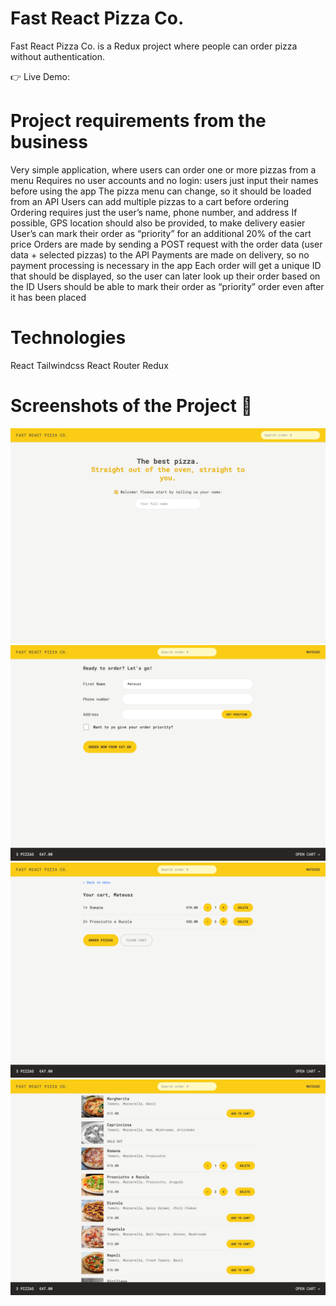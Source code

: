 # Fast React Pizza Co.

Fast React Pizza Co. is a Redux project where people can order pizza without authentication.

👉 Live Demo:

# Project requirements from the business

Very simple application, where users can order one or more pizzas from a menu
Requires no user accounts and no login: users just input their names before using the app
The pizza menu can change, so it should be loaded from an API
Users can add multiple pizzas to a cart before ordering
Ordering requires just the user’s name, phone number, and address
If possible, GPS location should also be provided, to make delivery easier
User’s can mark their order as “priority” for an additional 20% of the cart price
Orders are made by sending a POST request with the order data (user data + selected pizzas) to the API
Payments are made on delivery, so no payment processing is necessary in the app
Each order will get a unique ID that should be displayed, so the user can later look up their order based on the ID
Users should be able to mark their order as “priority” order even after it has been placed

# Technologies

React
Tailwindcss
React Router
Redux

# Screenshots of the Project 📸

![Home Page](public/screenshot1.png)
![Home Page](public/screenshot2.png)
![Home Page](public/screenshot3.png)
![Home Page](public/screenshot4.png)
